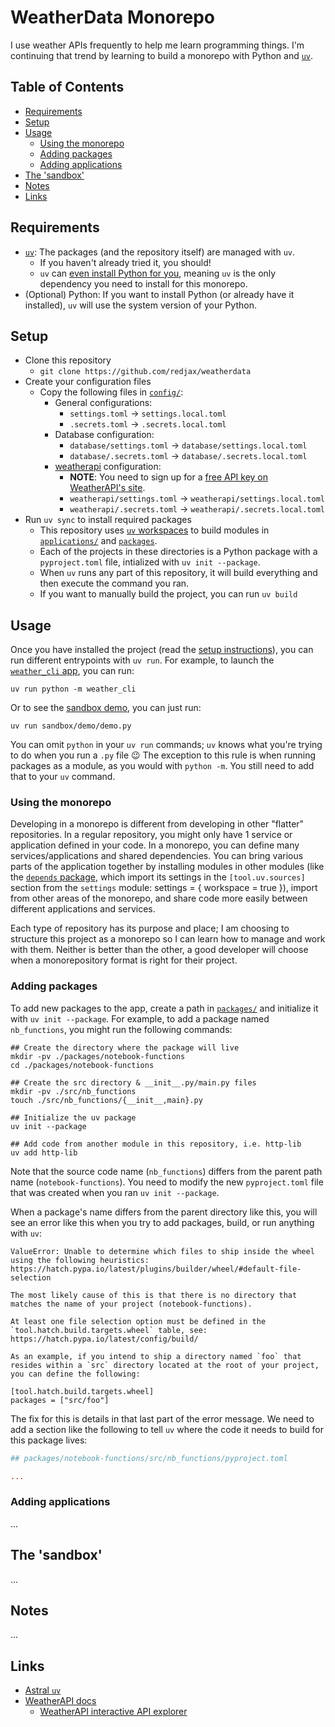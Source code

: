 # WeatherData Monorepo <!-- omit in toc -->

I use weather APIs frequently to help me learn programming things. I'm continuing that trend by learning to build a monorepo with Python and [`uv`](https://docs.astral.sh/uv).

## Table of Contents <!-- omit in toc -->

- [Requirements](#requirements)
- [Setup](#setup)
- [Usage](#usage)
  - [Using the monorepo](#using-the-monorepo)
  - [Adding packages](#adding-packages)
  - [Adding applications](#adding-applications)
- [The 'sandbox'](#the-sandbox)
- [Notes](#notes)
- [Links](#links)

## Requirements

- [`uv`](https://docs.astral.sh/uv): The packages (and the repository itself) are managed with `uv`.
  - If you haven't already tried it, you should!
  - `uv` can [even install Python for you](), meaning `uv` is the only dependency you need to install for this monorepo.
- (Optional) Python: If you want to install Python (or already have it installed), `uv` will use the system version of your Python.

## Setup

- Clone this repository
  - `git clone https://github.com/redjax/weatherdata`
- Create your configuration files
  - Copy the following files in [`config/`](./config):
    - General configurations:
      - `settings.toml` -> `settings.local.toml`
      - `.secrets.toml` -> `.secrets.local.toml`
    - Database configuration:
      - `database/settings.toml` -> `database/settings.local.toml`
      - `database/.secrets.toml` -> `database/.secrets.local.toml`
    - [weatherapi](https://www.weatherapi.com/) configuration:
      - **NOTE**: You need to sign up for a [free API key on WeatherAPI's site](https://www.weatherapi.com/signup.aspx).
      - `weatherapi/settings.toml` -> `weatherapi/settings.local.toml`
      - `weatherapi/.secrets.toml` -> `weatherapi/.secrets.local.toml`
- Run `uv sync` to install required packages
  - This repository uses [`uv` workspaces](https://docs.astral.sh/uv/concepts/projects/workspaces/) to build modules in [`applications/`](./applications) and [`packages`](./packages).
  - Each of the projects in these directories is a Python package with a `pyproject.toml` file, intialized with `uv init --package`.
  - When `uv` runs any part of this repository, it will build everything and then execute the command you ran.
  - If you want to manually build the project, you can run `uv build`

## Usage

Once you have installed the project (read the [setup instructions](#setup)), you can run different entrypoints with `uv run`. For example, to launch the [`weather_cli` app](./applications/cli/), you can run:

```shell
uv run python -m weather_cli
```

Or to see the [sandbox demo](./sandbox/demo/demo.py), you can just run:

```shell
uv run sandbox/demo/demo.py
```

You can omit `python` in your `uv run` commands; `uv` knows what you're trying to do when you run a `.py` file 😉 The exception to this rule is when running packages as a module, as you would with `python -m`. You still need to add that to your `uv` command.

### Using the monorepo

Developing in a monorepo is different from developing in other "flatter" repositories. In a regular repository, you might only have 1 service or application defined in your code. In a monorepo, you can define many services/applications and shared dependencies. You can bring various parts of the application together by installing modules in other modules (like the [`depends` package](./packages/depends/pyproject.toml), which import its settings in the `[tool.uv.sources]` section from the `settings` module: settings = { workspace = true }), import from other areas of the monorepo, and share code more easily between different applications and services.

Each type of repository has its purpose and place; I am choosing to structure this project as a monorepo so I can learn how to manage and work with them. Neither is better than the other, a good developer will choose when a monorepository format is right for their project.

### Adding packages

To add new packages to the app, create a path in [`packages/`](./packages) and initialize it with `uv init --package`. For example, to add a package named `nb_functions`, you might run the following commands:

```shell
## Create the directory where the package will live
mkdir -pv ./packages/notebook-functions
cd ./packages/notebook-functions

## Create the src directory & __init__.py/main.py files
mkdir -pv ./src/nb_functions
touch ./src/nb_functions/{__init__,main}.py

## Initialize the uv package
uv init --package

## Add code from another module in this repository, i.e. http-lib
uv add http-lib
```

Note that the source code name (`nb_functions`) differs from the parent path name (`notebook-functions`). You need to modify the new `pyproject.toml` file that was created when you ran `uv init --package`.

When a package's name differs from the parent directory like this, you will see an error like this when you try to add packages, build, or run anything with `uv`:

```
ValueError: Unable to determine which files to ship inside the wheel using the following heuristics: https://hatch.pypa.io/latest/plugins/builder/wheel/#default-file-selection

The most likely cause of this is that there is no directory that matches the name of your project (notebook-functions).

At least one file selection option must be defined in the `tool.hatch.build.targets.wheel` table, see: https://hatch.pypa.io/latest/config/build/

As an example, if you intend to ship a directory named `foo` that resides within a `src` directory located at the root of your project, you can define the following:

[tool.hatch.build.targets.wheel]
packages = ["src/foo"]
```

The fix for this is details in that last part of the error message. We need to add a section like the following to tell `uv` where the code it needs to build for this package lives:

```toml
## packages/notebook-functions/src/nb_functions/pyproject.toml

...


```


### Adding applications

...

## The 'sandbox'

...

## Notes

...

## Links

- [Astral `uv`](https://docs.astral.sh/uv)
- [WeatherAPI docs](https://www.weatherapi.com/docs/)
  - [WeatherAPI interactive API explorer](https://www.weatherapi.com/api-explorer.aspx)
